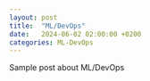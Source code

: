 ```yaml
---
layout: post
title:  "ML/DevOps"
date:   2024-06-02 02:00:00 +0200
categories: ML-DevOps
---
```

Sample post about ML/DevOps